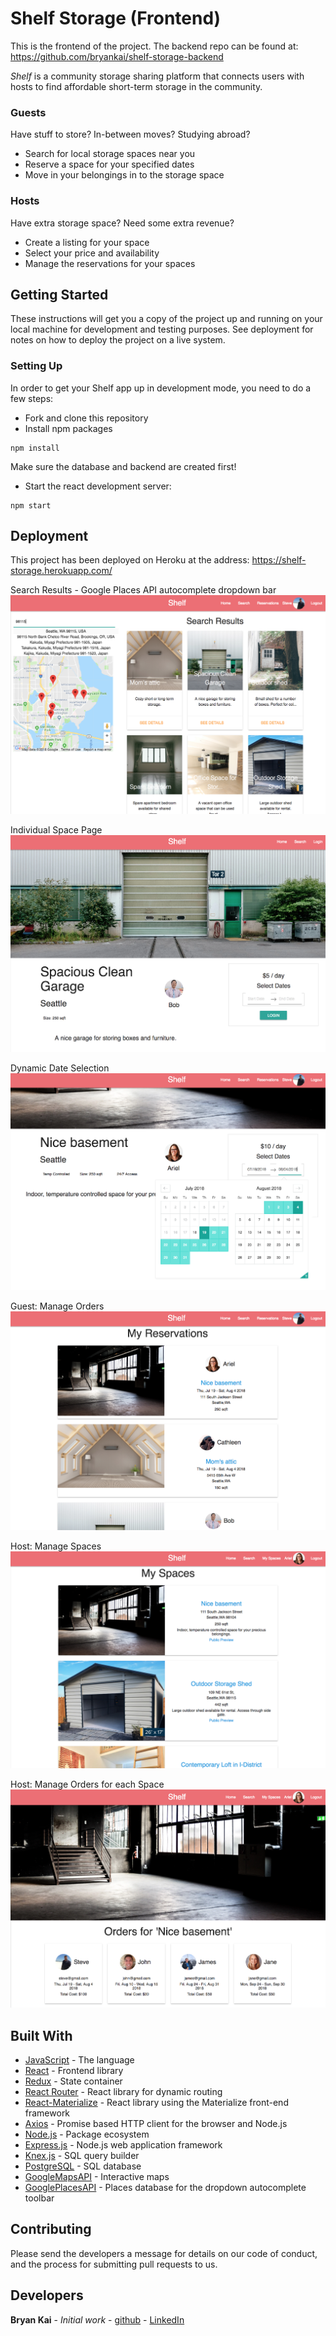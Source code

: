 # Shelf Storage (Frontend)

This is the frontend of the project.
The backend repo can be found at: https://github.com/bryankai/shelf-storage-backend

*Shelf* is a community storage sharing platform that connects users with hosts to find affordable short-term storage in the community.  

### Guests
Have stuff to store?  In-between moves?  Studying abroad?  
* Search for local storage spaces near you
* Reserve a space for your specified dates
* Move in your belongings in to the storage space  

### Hosts
Have extra storage space?  Need some extra revenue?
* Create a listing for your space
* Select your price and availability
* Manage the reservations for your spaces

## Getting Started

These instructions will get you a copy of the project up and running on your local machine for development and testing purposes. See deployment for notes on how to deploy the project on a live system.


### Setting Up
In order to get your Shelf app up in development mode, you need to do a few steps:

* Fork and clone this repository
* Install npm packages

```shell
npm install
```

Make sure the database and backend are created first!

* Start the react development server:

```shell
npm start
```


## Deployment

This project has been deployed on Heroku at the address:
https://shelf-storage.herokuapp.com/

Search Results - Google Places API autocomplete dropdown bar
![results-screenshot](src/assets/screenshots/ss-SearchResultsDropdown.png)

Individual Space Page
![space-screenshot](src/assets/screenshots/ss-Space.png)

Dynamic Date Selection
![dateSelection-screenshot](src/assets/screenshots/ss-DateSelection.png)

Guest: Manage Orders
![guestOrders-screenshot](src/assets/screenshots/ss-GuestOrders.png)

Host: Manage Spaces
![hostSpaces-screenshot](src/assets/screenshots/ss-HostSpaces.png)

Host: Manage Orders for each Space
![hostOrders-screenshot](src/assets/screenshots/ss-HostOrders.png)


## Built With

* [JavaScript](https://www.javascript.com/) - The language
* [React](https://reactjs.org/) - Frontend library
* [Redux](https://redux.js.org/) - State container
* [React Router](https://reacttraining.com/react-router/) - React library for dynamic routing
* [React-Materialize](https://reactstrap.github.io/) - React library using the Materialize front-end framework
* [Axios](https://github.com/axios/axios) - Promise based HTTP client for the browser and Node.js
* [Node.js](https://nodejs.org/en/) - Package ecosystem
* [Express.js](https://expressjs.com/) - Node.js web application framework
* [Knex.js](https://knexjs.org/) - SQL query builder
* [PostgreSQL](https://www.postgresql.org/) - SQL database
* [GoogleMapsAPI](https://developers.google.com/maps/documentation/javascript/) - Interactive maps
* [GooglePlacesAPI](https://developers.google.com/places/web-service/intro) - Places database for the dropdown autocomplete toolbar


## Contributing

Please send the developers a message for details on our code of conduct, and the process for submitting pull requests to us.


## Developers

**Bryan Kai** - *Initial work* - [github](https://github.com/bryankai) - [LinkedIn](https://www.linkedin.com/in/bryan-kai/)
